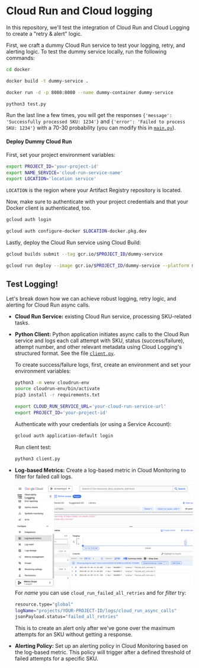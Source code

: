 # Cloud Run and Cloud logging
In this repository, we'll test the integration of Cloud Run and Cloud Logging to create a "retry &amp; alert" logic.

First, we craft a dummy Cloud Run service to test your logging, retry, and alerting logic. To test the dummy service locally, run the following commands:

```bash
cd docker
```
```bash
docker build -t dummy-service .
```
```bash
docker run -d -p 8080:8080 --name dummy-container dummy-service
```
```bash
python3 test.py
```

Run the last line a few times, you will get the responses `{'message': 'Successfully processed SKU: 1234'}` and `{'error': 'Failed to process SKU: 1234'}` with a 70-30 probability (you can modify this in [`main.py`](docker/main.py)).

#### Deploy Dummy Cloud Run 
First, set your project environment variables: 
```bash
export PROJECT_ID='your-project-id'
export NAME_SERVICE='cloud-run-service-name'
export LOCATION='location service'
```
`LOCATION` is the region where your Artifact Registry repository is located.

Now, make sure to authenticate with your project credentials and that your Docker client is authenticated, too.
```bash
gcloud auth login
```
```bash
gcloud auth configure-docker $LOCATION-docker.pkg.dev
```

Lastly, deploy the Cloud Run service using Cloud Build:

```bash
gcloud builds submit --tag gcr.io/$PROJECT_ID/dummy-service
```
```bash
gcloud run deploy --image gcr.io/$PROJECT_ID/dummy-service --platform managed --allow-unauthenticated 
```

## Test Logging!

Let's break down how we can achieve robust logging, retry logic, and alerting for Cloud Run async calls.

* **Cloud Run Service:** existing Cloud Run service, processing SKU-related tasks.
* **Python Client:** Python application initiates async calls to the Cloud Run service and logs each call attempt with SKU, status (success/failure), attempt number, and other relevant metadata using Cloud Logging's structured format. See the file [`client.py`](client.py).  

    To create success/failure logs, first, create an environment and set your environment variables:
    ```bash
    python3 -m venv cloudrun-env
    source cloudrun-env/bin/activate
    pip3 install -r requirements.txt
    ```
    ```bash
    export CLOUD_RUN_SERVICE_URL='your-cloud-run-service-url'
    export PROJECT_ID='your-project-id'
    ```
    Authenticate with your credentials (or using a Service Account):
    ```bash
    gcloud auth application-default login
    ```
    Run client test:
    ```bash
    python3 client.py
    ```

* **Log-based Metrics:** Create a log-based metric in Cloud Monitoring to filter for failed call logs.  

    ![log-based](images/log-based%20metric.png)
    For *name* you can use `cloud_run_failed_all_retries` and for *filter* try:
    ```bash
    resource.type="global"
    logName="projects/YOUR-PROJECT-ID/logs/cloud_run_async_calls"
    jsonPayload.status="failed_all_retries"
    ```
    This is to create an alert only after we've gone over the maximum attempts for an SKU without getting a response. 

* **Alerting Policy:** Set up an alerting policy in Cloud Monitoring based on the log-based metric. This policy will trigger after a defined threshold of failed attempts for a specific SKU.
